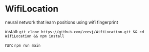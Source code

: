 # WifiLocation
neural network that learn positions using wifi fingerprint

install:
`git clone https://github.com/zeevj/WifiLocation.git && cd WifiLocation && npm install
`

run: 
`npm run main`
